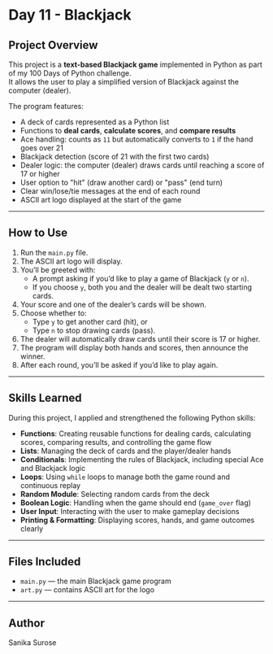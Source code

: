 # Day 11 - Blackjack

## Project Overview

This project is a **text-based Blackjack game** implemented in Python as part of my 100 Days of Python challenge.  
It allows the user to play a simplified version of Blackjack against the computer (dealer).

The program features:

- A deck of cards represented as a Python list
- Functions to **deal cards**, **calculate scores**, and **compare results**
- Ace handling: counts as `11` but automatically converts to `1` if the hand goes over 21
- Blackjack detection (score of 21 with the first two cards)
- Dealer logic: the computer (dealer) draws cards until reaching a score of 17 or higher
- User option to "hit" (draw another card) or "pass" (end turn)
- Clear win/lose/tie messages at the end of each round
- ASCII art logo displayed at the start of the game

---

## How to Use

1. Run the `main.py` file.
2. The ASCII art logo will display.
3. You’ll be greeted with:
   - A prompt asking if you’d like to play a game of Blackjack (`y` or `n`).
   - If you choose `y`, both you and the dealer will be dealt two starting cards.
4. Your score and one of the dealer’s cards will be shown.
5. Choose whether to:
   - Type `y` to get another card (hit), or
   - Type `n` to stop drawing cards (pass).
6. The dealer will automatically draw cards until their score is 17 or higher.
7. The program will display both hands and scores, then announce the winner.
8. After each round, you’ll be asked if you’d like to play again.

---

## Skills Learned

During this project, I applied and strengthened the following Python skills:

- **Functions**: Creating reusable functions for dealing cards, calculating scores, comparing results, and controlling the game flow
- **Lists**: Managing the deck of cards and the player/dealer hands
- **Conditionals**: Implementing the rules of Blackjack, including special Ace and Blackjack logic
- **Loops**: Using `while` loops to manage both the game round and continuous replay
- **Random Module**: Selecting random cards from the deck
- **Boolean Logic**: Handling when the game should end (`game_over` flag)
- **User Input**: Interacting with the user to make gameplay decisions
- **Printing & Formatting**: Displaying scores, hands, and game outcomes clearly

---

## Files Included

- `main.py` — the main Blackjack game program
- `art.py` — contains ASCII art for the logo

---

## Author

Sanika Surose
